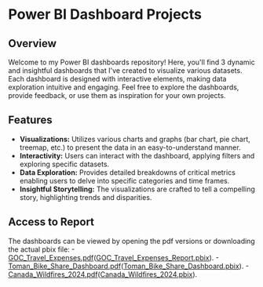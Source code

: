 # Power BI Dashboard Projects

## Overview

Welcome to my Power BI dashboards repository! Here, you'll find 3 dynamic and insightful dashboards that I've created to visualize various datasets. Each dashboard is designed with interactive elements, making data exploration intuitive and engaging. Feel free to explore the dashboards, provide feedback, or use them as inspiration for your own projects.

## Features

- **Visualizations:** Utilizes various charts and graphs (bar chart, pie chart, treemap, etc.) to present the data in an easy-to-understand manner.
- **Interactivity:** Users can interact with the dashboard, applying filters and exploring specific datasets.
- **Data Exploration:** Provides detailed breakdowns of critical metrics enabling users to delve into specific categories and time frames.
- **Insightful Storytelling:** The visualizations are crafted to tell a compelling story, highlighting trends and disparities.

## Access to Report
The dashboards can be viewed by opening the pdf versions or downloading the actual pbix file: 
-[GOC_Travel_Expenses.pdf](https://acrobat.adobe.com/id/urn:aaid:sc:VA6C2:634cbc62-c8b6-41b9-a887-ece0b6aae014)([GOC_Travel_Expenses_Report.pbix](GOC_Travel_Expenses_Report.pbix)).
-[Toman_Bike_Share_Dashboard.pdf](https://acrobat.adobe.com/id/urn:aaid:sc:va6c2:d79413a4-1322-48f4-9b57-c2fde3e9169d)([Toman_Bike_Share_Dashboard.pbix](Toman_Bike_Share_Dashboard.pbix)).
-[Canada_Wildfires_2024.pdf](https://acrobat.adobe.com/id/urn:aaid:sc:VA6C2:92bf0ef8-7677-48ba-a642-9e8de17bbcb3)([Canada_Wildfires_2024.pbix](Canada_Wildfires_2024.pbix)).
